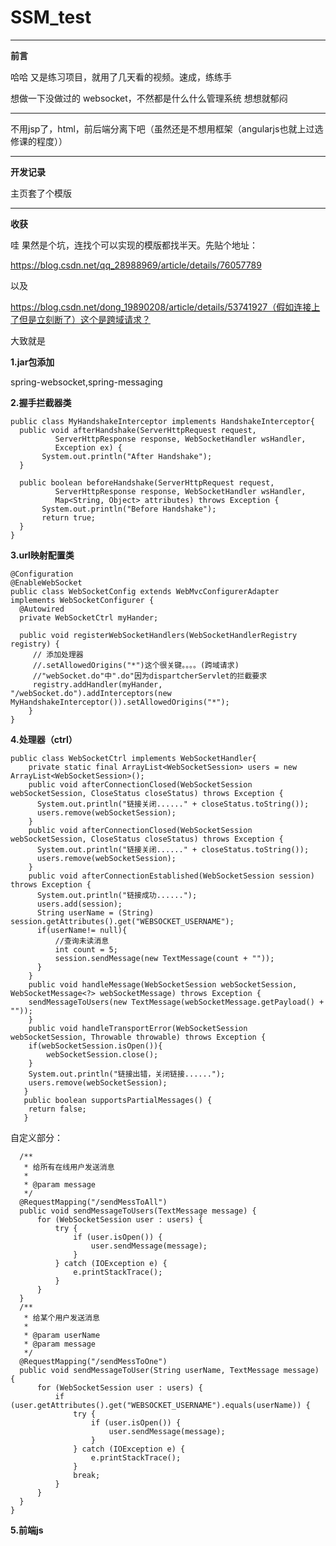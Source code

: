# SSM_test

------

**前言**

哈哈 又是练习项目，就用了几天看的视频。速成，练练手

想做一下没做过的 websocket，不然都是什么什么管理系统 想想就郁闷

---------------

不用jsp了，html，前后端分离下吧（虽然还是不想用框架（angularjs也就上过选修课的程度））

------

**开发记录**

主页套了个模版

------

**收获**

哇 果然是个坑，连找个可以实现的模版都找半天。先贴个地址：

https://blog.csdn.net/qq_28988969/article/details/76057789

以及

https://blog.csdn.net/dong_19890208/article/details/53741927（假如连接上了但是立刻断了）这个是跨域请求？

大致就是

**1.jar包添加**

spring-websocket,spring-messaging

**2.握手拦截器类**

	public class MyHandshakeInterceptor implements HandshakeInterceptor{
	  public void afterHandshake(ServerHttpRequest request,  
	          ServerHttpResponse response, WebSocketHandler wsHandler,  
	          Exception ex) {
	       System.out.println("After Handshake");  
	  }
	
	  public boolean beforeHandshake(ServerHttpRequest request,  
	          ServerHttpResponse response, WebSocketHandler wsHandler,  
	          Map<String, Object> attributes) throws Exception {
	       System.out.println("Before Handshake");  
	       return true;  
	  }  
	}  

**3.url映射配置类**

	@Configuration
	@EnableWebSocket
	public class WebSocketConfig extends WebMvcConfigurerAdapter implements WebSocketConfigurer {
	  @Autowired
	  private WebSocketCtrl myHander;
		
	  public void registerWebSocketHandlers(WebSocketHandlerRegistry registry) {
	     // 添加处理器
	     //.setAllowedOrigins("*")这个很关键。。。。(跨域请求)
	     //"webSocket.do"中".do"因为dispartcherServlet的拦截要求
	     registry.addHandler(myHander, "/webSocket.do").addInterceptors(new MyHandshakeInterceptor()).setAllowedOrigins("*");
	    }
	}
**4.处理器（ctrl）**

	public class WebSocketCtrl implements WebSocketHandler{
	    private static final ArrayList<WebSocketSession> users = new ArrayList<WebSocketSession>();
	    public void afterConnectionClosed(WebSocketSession webSocketSession, CloseStatus closeStatus) throws Exception {
	      System.out.println("链接关闭......" + closeStatus.toString());
	      users.remove(webSocketSession);
	    }
	    public void afterConnectionClosed(WebSocketSession webSocketSession, CloseStatus closeStatus) throws Exception {
	      System.out.println("链接关闭......" + closeStatus.toString());
	      users.remove(webSocketSession);
	    }
	    public void afterConnectionEstablished(WebSocketSession session) throws Exception {
	      System.out.println("链接成功......");
	      users.add(session);
	      String userName = (String) session.getAttributes().get("WEBSOCKET_USERNAME");
	      if(userName!= null){
	          //查询未读消息
	          int count = 5;
	          session.sendMessage(new TextMessage(count + ""));
	      }
	    }
	    public void handleMessage(WebSocketSession webSocketSession, WebSocketMessage<?> webSocketMessage) throws Exception {
	    sendMessageToUsers(new TextMessage(webSocketMessage.getPayload() + ""));
	    }
	    public void handleTransportError(WebSocketSession webSocketSession, Throwable throwable) throws Exception {
	    if(webSocketSession.isOpen()){
	        webSocketSession.close();
	    }
	    System.out.println("链接出错，关闭链接......");
	    users.remove(webSocketSession);
	   }
	   public boolean supportsPartialMessages() {
		return false;
	   }
自定义部分：


	  /**
	   * 给所有在线用户发送消息
	   *
	   * @param message
	   */
	  @RequestMapping("/sendMessToAll")
	  public void sendMessageToUsers(TextMessage message) {
	      for (WebSocketSession user : users) {
	          try {
	              if (user.isOpen()) {
	                  user.sendMessage(message);
	              }
	          } catch (IOException e) {
	              e.printStackTrace();
	          }
	      }
	  }
	  /**
	   * 给某个用户发送消息
	   *
	   * @param userName
	   * @param message
	   */
	  @RequestMapping("/sendMessToOne")
	  public void sendMessageToUser(String userName, TextMessage message) {
	      for (WebSocketSession user : users) {
	          if (user.getAttributes().get("WEBSOCKET_USERNAME").equals(userName)) {
	              try {
	                  if (user.isOpen()) {
	                      user.sendMessage(message);
	                  }
	              } catch (IOException e) {
	                  e.printStackTrace();
	              }
	              break;
	          }
	      }
	  }
	}
**5.前端js**







